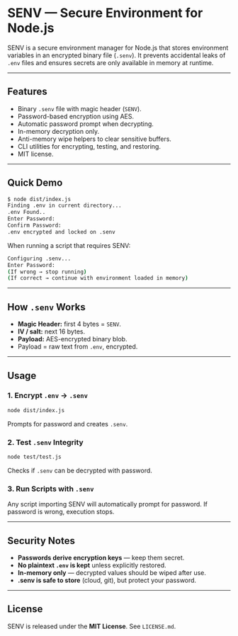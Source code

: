 # SENV — Secure Environment for Node.js

SENV is a secure environment manager for Node.js that stores environment variables in an encrypted binary file (`.senv`). It prevents accidental leaks of `.env` files and ensures secrets are only available in memory at runtime.

---

## Features

* Binary `.senv` file with magic header (`SENV`).
* Password-based encryption using AES.
* Automatic password prompt when decrypting.
* In-memory decryption only.
* Anti-memory wipe helpers to clear sensitive buffers.
* CLI utilities for encrypting, testing, and restoring.
* MIT license.

---

## Quick Demo

```bash
$ node dist/index.js
Finding .env in current directory...
.env Found..
Enter Password:
Confirm Password:
.env encrypted and locked on .senv
```

When running a script that requires SENV:

```bash
Configuring .senv...
Enter Password:
(If wrong → stop running)
(If correct → continue with environment loaded in memory)
```

---


## How `.senv` Works

* **Magic Header:** first 4 bytes = `SENV`.
* **IV / salt:** next 16 bytes.
* **Payload:** AES-encrypted binary blob.
* Payload = raw text from `.env`, encrypted.

---

## Usage

### 1. Encrypt `.env` → `.senv`

```bash
node dist/index.js
```

Prompts for password and creates `.senv`.

### 2. Test `.senv` Integrity

```bash
node test/test.js
```

Checks if `.senv` can be decrypted with password.

### 3. Run Scripts with `.senv`

Any script importing SENV will automatically prompt for password. If password is wrong, execution stops.

---

## Security Notes

* **Passwords derive encryption keys** — keep them secret.
* **No plaintext `.env` is kept** unless explicitly restored.
* **In-memory only** — decrypted values should be wiped after use.
* **.senv is safe to store** (cloud, git), but protect your password.

---

## License

SENV is released under the **MIT License**. See `LICENSE.md`.
